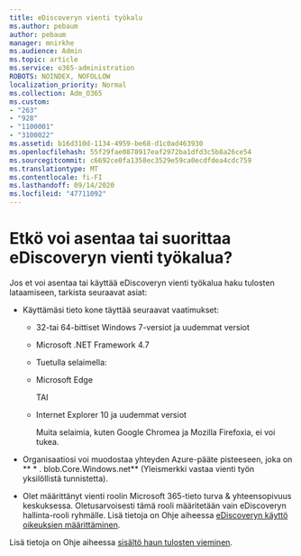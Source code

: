 ```yaml
---
title: eDiscoveryn vienti työkalu
ms.author: pebaum
author: pebaum
manager: mnirkhe
ms.audience: Admin
ms.topic: article
ms.service: o365-administration
ROBOTS: NOINDEX, NOFOLLOW
localization_priority: Normal
ms.collection: Adm_O365
ms.custom:
- "263"
- "928"
- "1100001"
- "3100022"
ms.assetid: b16d310d-1134-4959-be68-d1c0ad463930
ms.openlocfilehash: 55f29fae0878917eaf2972ba1dfd3c5b8a26ce54
ms.sourcegitcommit: c6692ce0fa1358ec3529e59ca0ecdfdea4cdc759
ms.translationtype: MT
ms.contentlocale: fi-FI
ms.lasthandoff: 09/14/2020
ms.locfileid: "47711092"
---
```

# <a name="cant-install-or-run-the-ediscovery-export-tool"></a>Etkö voi asentaa tai suorittaa eDiscoveryn vienti työkalua?

Jos et voi asentaa tai käyttää eDiscoveryn vienti työkalua haku tulosten lataamiseen, tarkista seuraavat asiat:
  
- Käyttämäsi tieto kone täyttää seuraavat vaatimukset:

  - 32-tai 64-bittiset Windows 7-versiot ja uudemmat versiot

  - Microsoft .NET Framework 4.7

  - Tuetulla selaimella:

  - Microsoft Edge

    TAI

  - Internet Explorer 10 ja uudemmat versiot

    Muita selaimia, kuten Google Chromea ja Mozilla Firefoxia, ei voi tukea.

- Organisaatiosi voi muodostaa yhteyden Azure-pääte pisteeseen, joka on ** \* . blob.Core.Windows.net** (Yleismerkki vastaa vienti työn yksilöllistä tunnistetta).

- Olet määrittänyt vienti roolin Microsoft 365-tieto turva &amp; yhteensopivuus keskuksessa. Oletusarvoisesti tämä rooli määritetään vain eDiscoveryn hallinta-rooli ryhmälle. Lisä tietoja on Ohje aiheessa [eDiscoveryn käyttö oikeuksien määrittäminen](https://docs.microsoft.com/microsoft-365/compliance/assign-ediscovery-permissions).

Lisä tietoja on Ohje aiheessa [sisältö haun tulosten vieminen](https://docs.microsoft.com/microsoft-365/compliance/export-search-results).
  
